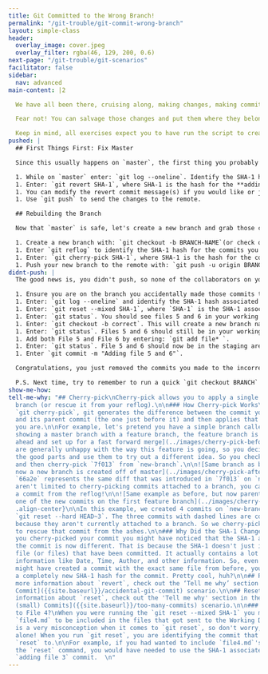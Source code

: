 ```yaml
---
title: Git Committed to the Wrong Branch!
permalink: "/git-trouble/git-commit-wrong-branch"
layout: simple-class
header:
  overlay_image: cover.jpeg
  overlay_filter: rgba(46, 129, 200, 0.6)
next-page: "/git-trouble/git-scenarios"
facilitator: false
sidebar:
  nav: advanced
main-content: |2

  We have all been there, cruising along, making changes, making commits, and just as you are about to call it a night, you realize you just committed all of your changes to `master` and not that new branch you forgot to `checkout` to.

  Fear not! You can salvage those changes and put them where they belong!

  Keep in mind, all exercises expect you to have run the script to create files using the scripts found on the [Set Up Your Environment]({{site.baseurl}}/git-set-up) page.
pushed: |
  ## First Things First: Fix Master

  Since this usually happens on `master`, the first thing you probably need to do is get those untested, unapproved commits out of master.

  1. While on `master` enter: `git log --oneline`. Identify the SHA-1 hash for the commits that should be removed. In this case, let's use the **adding file 3** commit.
  1. Enter: `git revert SHA-1`, where SHA-1 is the hash for the **adding file 3** commit. You can revert multiple commits in the same operation by adding a list of SHA-1's with a space between each one.
  1. You can modify the revert commit message(s) if you would like or just close the editor.
  1. Use `git push` to send the changes to the remote.

  ## Rebuilding the Branch

  Now that `master` is safe, let's create a new branch and grab those commits.

  1. Create a new branch with: `git checkout -b BRANCH-NAME`(or check out to one you had already created).
  1. Enter `git reflog` to identify the SHA-1 hash for the commits you need to rescue.
  1. Enter: `git cherry-pick SHA-1`, where SHA-1 is the hash for the commit you want to place on the branch. You can cherry pick multiple commits by adding multiple SHA-1s separated by a space.
  1. Push your new branch to the remote with: `git push -u origin BRANCH-NAME`
didnt-push: |
  The good news is, you didn't push, so none of the collaborators on your project know you just committed a bunch of changes directly to `Master` on 'accident' (I mean, lets be serious, those changes are awesome and are definitely gonna get merged). Here is how we can fix that 'mistake'.

  1. Ensure you are on the branch you accidentally made those commits to. If you followed the 'Setting Up Your Scenario Environment' directions, you should have made a few commits to a branch named `test`.
  1. Enter: `git log --oneline` and identify the SHA-1 hash associated with the commit just before the first incorrect commit. In this case, let's pretend file 5 was the first one that should have been on the other branch.
  1. Enter: `git reset --mixed SHA-1`, where `SHA-1` is the SHA-1 associated with the **adding file 4** commit.
  1. Enter: `git status`. You should see files 5 and 6 in your working directory.
  1. Enter: `git checkout -b correct`. This will create a new branch named `correct` and check you out to that branch.
  1. Enter: `git status`. Files 5 and 6 should still be in your working directory.
  1. Add both File 5 and File 6 by entering: `git add file* `.
  1. Enter: `git status`. File 5 and 6 should now be in the staging area waiting to be committed.
  1. Enter `git commit -m "Adding file 5 and 6"`.

  Congratulations, you just removed the commits you made to the incorrect branch and added them to the correct branch!

  P.S. Next time, try to remember to run a quick `git checkout BRANCH` before you get working on that sweet new feature :wink:.
show-me-how: 
tell-me-why: "## Cherry-pick\nCherry-pick allows you to apply a single commit to another
  branch (or rescue it from your reflog).\n\n### How Cherry-pick Works\nWhen you use
  `git cherry-pick`, git generates the difference between the commit you have designated
  and its parent commit (the one just before it) and then applies that diff wherever
  you are.\n\nFor example, let's pretend you have a simple branch called `new-branch`.\n\n![Commits
  showing a master branch with a feature branch, the feature branch is four commits
  ahead and set up for a fast forward merge](../images/cherry-pick-before.png){: .align-center}\n\nYou
  are generally unhappy with the way this feature is going, so you decide to cherry-pick
  the good parts and use them to try out a different idea. So you check out to `better-branch`
  and then cherry-pick `7f013` from `new-branch`.\n\n![Same branch as before, but
  now a new branch is created off of master](../images/cherry-pick-after.png){: .align-center}\n\nNow,
  `66a2e` represents the same diff that was introduced in `7f013` on `new-branch`.\n\nYou
  aren't limited to cherry-picking commits attached to a branch, you can also cherry-pick
  a commit from the reflog!\n\n![Same example as before, but now parent commit is
  one of the new commits on the first feature branch](../images/cherry-pick-reflog.png){:
  .align-center}\n\nIn this example, we created 4 commits on `new-branch`, then did
  `git reset --hard HEAD~3`. The three commits with dashed lines are considered \"unreachable\"
  because they aren't currently attached to a branch. So we cherry-picked `28144`
  to rescue that commit from the ashes.\n\n### Why Did the SHA-1 Change?\n\nSo, after
  you cherry-picked your commit you might have noticed that the SHA-1 associated with
  the commit is now different. That is because the SHA-1 doesn't just identify the
  file (or files) that have been committed. It actually contains a lot of additional
  information like Date, Time, Author, and other information. So, even though you
  might have created a commit with the exact same file from before, you will have
  a completely new SHA-1 hash for the commit. Pretty cool, huh?\n\n## Revert\nFor
  more information about `revert`, check out the ‘Tell me why’ section in the [Accidental
  Commit]({{site.baseurl}}/accidental-git-commit) scenario.\n\n## Reset\nFor more
  information about `reset`, check out the 'Tell me why' section in the [Too Many
  (small) Commits]({{site.baseurl}}/too-many-commits) scenario.\n\n### What Happened
  to File 4?\nWhen you were running the `git reset --mixed SHA-1` you might have expected
  `file4.md` to be included in the files that got sent to the Working Directory. This
  is a very misconception when it comes to `git reset`, so don't worry, you are not
  alone! When you run `git reset`, you are identifying the commit that you want to
  `reset` to.\n\nFor example, if you had wanted to include `file4.md`'s commit with
  the `reset` command, you would have needed to use the SHA-1 associated with the
  `adding file 3` commit.  \n"
---
```


